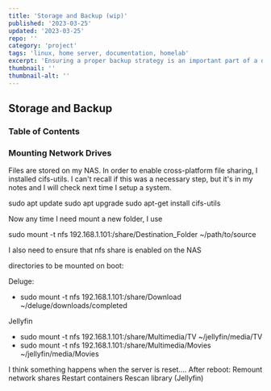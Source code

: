 ```yaml
---
title: 'Storage and Backup (wip)'
published: '2023-03-25'
updated: '2023-03-25'
repo: ''
category: 'project'
tags: 'linux, home server, documentation, homelab'
excerpt: 'Ensuring a proper backup strategy is an important part of a digital life.'
thumbnail: ''
thumbnail-alt: ''
---
```


## Storage and Backup

### Table of Contents

### Mounting Network Drives
Files are stored on my NAS. In order to enable cross-platform file sharing, I installed cifs-utils. I can't recall if this was a necessary step, but it's in my notes and I will check next time I setup a system.

sudo apt update
sudo apt upgrade
sudo apt-get install cifs-utils

Now any time I need mount a new folder, I use

sudo mount -t nfs 192.168.1.101:/share/Destination_Folder ~/path/to/source

I also need to ensure that nfs share is enabled on the NAS

directories to be mounted on boot:

Deluge:
- sudo mount -t nfs 192.168.1.101:/share/Download ~/deluge/downloads/completed

Jellyfin
- sudo mount -t nfs 192.168.1.101:/share/Multimedia/TV ~/jellyfin/media/TV
- sudo mount -t nfs 192.168.1.101:/share/Multimedia/Movies ~/jellyfin/media/Movies

I think something happens when the server is reset....
  After reboot:
    Remount network shares
    Restart containers
    Rescan library (Jellyfin)
